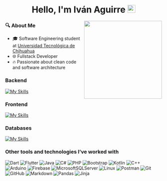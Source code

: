 <h1 align="center">Hello, I'm Iván Aguirre <img width="25" src="https://media2.giphy.com/media/v1.Y2lkPTc5MGI3NjExbGRyNXc3azA4aGtzc2xrcHFmdjVjM3ZreDU4dDRzbWZ0c3YwNHVsbCZlcD12MV9pbnRlcm5hbF9naWZfYnlfaWQmY3Q9cw/XdK1wtoRHfIJMBxiYe/giphy.gif"></h1>

<img align="right" width="250" src="https://media1.giphy.com/media/v1.Y2lkPTc5MGI3NjExd3Y0em1ybWt3OXVtbzdzZjBqZDhrOWdhejl5bTAxMjFmcTR1b2lrMiZlcD12MV9pbnRlcm5hbF9naWZfYnlfaWQmY3Q9Zw/cjcRYxsXnpls5SSRXV/giphy.gif" />

### 🔍 About Me
- 🎓 Software Engineering student at [Universidad Tecnológica de Chihuahua](https://www.utch.edu.mx/index.php/tecnologias/)
- 🌐 Fullstack Developer
- 🔥 Passionate about clean code and software architecture

### Backend
[![My Skills](https://skillicons.dev/icons?i=python,fastapi,django,nodejs,express)](https://skillicons.dev)

### Frontend
[![My Skills](https://skillicons.dev/icons?i=html,css,js,react,tailwind,vite)](https://skillicons.dev)

### Databases
[![My Skills](https://skillicons.dev/icons?i=mysql,mongo,supabase)](https://skillicons.dev)


### Other tools and technologies I’ve worked with
![Dart](https://img.shields.io/badge/dart-%230175C2.svg?style=for-the-badge&logo=dart&logoColor=white)
![Flutter](https://img.shields.io/badge/Flutter-%2302569B.svg?style=for-the-badge&logo=Flutter&logoColor=white)
![Java](https://img.shields.io/badge/java-%23ED8B00.svg?style=for-the-badge&logo=openjdk&logoColor=white)
![C#](https://img.shields.io/badge/c%23-%23239120.svg?style=for-the-badge&logo=csharp&logoColor=white)
![PHP](https://img.shields.io/badge/php-%23777BB4.svg?style=for-the-badge&logo=php&logoColor=white)
![Bootstrap](https://img.shields.io/badge/bootstrap-%238511FA.svg?style=for-the-badge&logo=bootstrap&logoColor=white)
![Kotlin](https://img.shields.io/badge/kotlin-%237F52FF.svg?style=for-the-badge&logo=kotlin&logoColor=white)
![C++](https://img.shields.io/badge/c++-%2300599C.svg?style=for-the-badge&logo=c%2B%2B&logoColor=white)
![Arduino](https://img.shields.io/badge/-Arduino-00979D?style=for-the-badge&logo=Arduino&logoColor=white)
![Firebase](https://img.shields.io/badge/firebase-a08021?style=for-the-badge&logo=firebase&logoColor=ffcd34)
![MicrosoftSQLServer](https://img.shields.io/badge/Microsoft%20SQL%20Server-CC2927?style=for-the-badge&logo=microsoft%20sql%20server&logoColor=white)
![Linux](https://img.shields.io/badge/Linux-FCC624?style=for-the-badge&logo=linux&logoColor=black)
![Postman](https://img.shields.io/badge/Postman-FF6C37?style=for-the-badge&logo=postman&logoColor=white)
![Git](https://img.shields.io/badge/git-%23F05033.svg?style=for-the-badge&logo=git&logoColor=white)
![GitHub](https://img.shields.io/badge/github-%23121011.svg?style=for-the-badge&logo=github&logoColor=white)
![Markdown](https://img.shields.io/badge/markdown-%23000000.svg?style=for-the-badge&logo=markdown&logoColor=white)
![Pandas](https://img.shields.io/badge/pandas-%23150458.svg?style=for-the-badge&logo=pandas&logoColor=white)
![Jinja](https://img.shields.io/badge/jinja-white.svg?style=for-the-badge&logo=jinja&logoColor=black)
